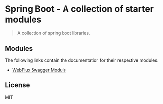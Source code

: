 # Spring Boot - A collection of starter modules

> A collection of spring boot libraries.

## Modules

The following links contain the documentation for their respective modules.

- [WebFlux Swagger Module](docs/webflux-swagger/README.md)

## License

MIT
